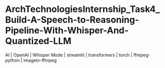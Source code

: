 # ArchTechnologiesInternship_Task4_Build-A-Speech-to-Reasoning-Pipeline-With-Whisper-And-Quantized-LLM
AI | OpenAI | Whisper Mode | streamlit | transformers | torch | ffmpeg-python | imageio-ffmpeg
